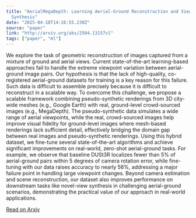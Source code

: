 ```yaml
---
title: "AerialMegaDepth: Learning Aerial-Ground Reconstruction and View
  Synthesis"
date: "2025-04-18T14:16:55.230Z"
source: "paper"
link: "http://arxiv.org/abs/2504.13157v1"
tags: ["paper", "ml"]
---
```


We explore the task of geometric reconstruction of images captured from a mixture of ground and aerial views. Current state-of-the-art learning-based approaches fail to handle the extreme viewpoint variation between aerial-ground image pairs. Our hypothesis is that the lack of high-quality, co-registered aerial-ground datasets for training is a key reason for this failure. Such data is difficult to assemble precisely because it is difficult to reconstruct in a scalable way. To overcome this challenge, we propose a scalable framework combining pseudo-synthetic renderings from 3D city-wide meshes (e.g., Google Earth) with real, ground-level crowd-sourced images (e.g., MegaDepth). The pseudo-synthetic data simulates a wide range of aerial viewpoints, while the real, crowd-sourced images help improve visual fidelity for ground-level images where mesh-based renderings lack sufficient detail, effectively bridging the domain gap between real images and pseudo-synthetic renderings. Using this hybrid dataset, we fine-tune several state-of-the-art algorithms and achieve significant improvements on real-world, zero-shot aerial-ground tasks. For example, we observe that baseline DUSt3R localizes fewer than 5% of aerial-ground pairs within 5 degrees of camera rotation error, while fine-tuning with our data raises accuracy to nearly 56%, addressing a major failure point in handling large viewpoint changes. Beyond camera estimation and scene reconstruction, our dataset also improves performance on downstream tasks like novel-view synthesis in challenging aerial-ground scenarios, demonstrating the practical value of our approach in real-world applications.

[Read on Arxiv](http://arxiv.org/abs/2504.13157v1)

